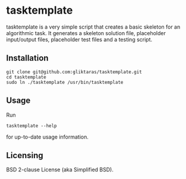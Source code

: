 tasktemplate
============

tasktemplate is a very simple script that creates a basic skeleton for an algorithmic task. It generates a skeleton solution file, placeholder input/output files, placeholder test files and a testing script.

Installation
------------

    git clone git@github.com:gliktaras/tasktemplate.git
    cd tasktemplate
    sudo ln ./tasktemplate /usr/bin/tasktemplate

Usage
-----

Run

    tasktemplate --help

for up-to-date usage information.

Licensing
---------

BSD 2-clause License (aka Simplified BSD).
